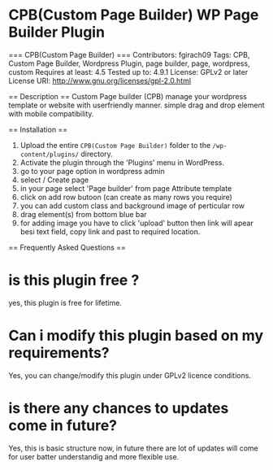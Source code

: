 # CPB(Custom Page Builder) WP Page Builder Plugin


=== CPB(Custom Page Builder) ===
Contributors: fgirach09
Tags: CPB, Custom Page Builder, Wordpress Plugin, page builder, page, wordpress, custom
Requires at least: 4.5
Tested up to: 4.9.1
License: GPLv2 or later
License URI: http://www.gnu.org/licenses/gpl-2.0.html

== Description ==
Custom Page builder (CPB) manage your wordpress template or website with userfriendly manner. simple drag and drop element with mobile compatibility.


== Installation ==

1. Upload the entire `CPB(Custom Page Builder)` folder to the `/wp-content/plugins/` directory.
2. Activate the plugin through the 'Plugins' menu in WordPress.
3. go to your page option in wordpress admin
4. select / Create page
5. in your page select 'Page builder' from page Attribute template
6. click on add row butoon (can create as many rows you require)
7. you can add custom class and background image of perticular row
8. drag element(s) from bottom blue bar
9. for adding image you have to click 'upload' button then link will apear besi text field, copy link and past to required location.


== Frequently Asked Questions ==
# is this plugin free ?
yes, this plugin is free for lifetime.

# Can i modify this plugin based on my requirements?
Yes, you can change/modify this plugin under GPLv2 licence conditions.

# is there any chances to updates come in future?
Yes, this is basic structure now, in future there are lot of updates will come for user batter understandig and more flexible use.
